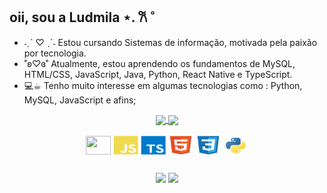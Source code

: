 ## oii, sou a Ludmila ⋆. 𐙚 ̊


- ˗ˏˋ ♡ ˎˊ˗ Estou cursando Sistemas de informação, motivada pela paixão por tecnologia.
- ˚ʚ♡ɞ˚ Atualmente, estou aprendendo os fundamentos de MySQL, HTML/CSS, JavaScript, Java, Python, React Native e TypeScript.
- 💻☕︎ Tenho muito interesse em algumas tecnologias como : Python, MySQL, JavaScript e afins;


<div align="center">
  <a href="https://github.com/anuraghazra/github-readme-stats">
  <img height=200 align="center" src="https://github-readme-stats.vercel.app/api?username=lumiznx&show_icons=true&theme=dracula&card_width=250" />
</a>
<a href="https://github.com/anuraghazra/convoychat">
  <img height=200 align="center" src="https://github-readme-stats.vercel.app/api/top-langs?username=lumiznx&layout=compact&langs_count=8&card_width=250&show_icons=true&theme=dracula" />
</a>
</div>

<div align="center"><br>
  <img align="center"  height="30" width="40" src="https://cdn.jsdelivr.net/gh/devicons/devicon/icons/mysql/mysql-original-wordmark.svg">
  <img align="center" height="30" width="40" src="https://raw.githubusercontent.com/devicons/devicon/master/icons/javascript/javascript-plain.svg">
  <img align="center"  height="30" width="40" src="https://raw.githubusercontent.com/devicons/devicon/master/icons/typescript/typescript-plain.svg">
  <img align="center"  height="30" width="40" src="https://raw.githubusercontent.com/devicons/devicon/master/icons/html5/html5-original.svg">
  <img align="center"  height="30" width="40" src="https://raw.githubusercontent.com/devicons/devicon/master/icons/css3/css3-original.svg">
  <img align="center"  height="30" width="40" src="https://raw.githubusercontent.com/devicons/devicon/master/icons/python/python-original.svg">
</div>

  
  ##
 
<div align="center"> 
  
  <a href="https://www.instagram.com/lumiznx/" target="_blank"><img src="https://img.shields.io/badge/-Instagram-%23E4405F?style=for-the-badge&logo=instagram&logoColor=white" target="_blank"></a>
  <a href = "mailto:ludmilazanotelli1@gmail.com"><img src="https://img.shields.io/badge/-Gmail-%23333?style=for-the-badge&logo=gmail&logoColor=white" target="_blank"></a>

</div>

